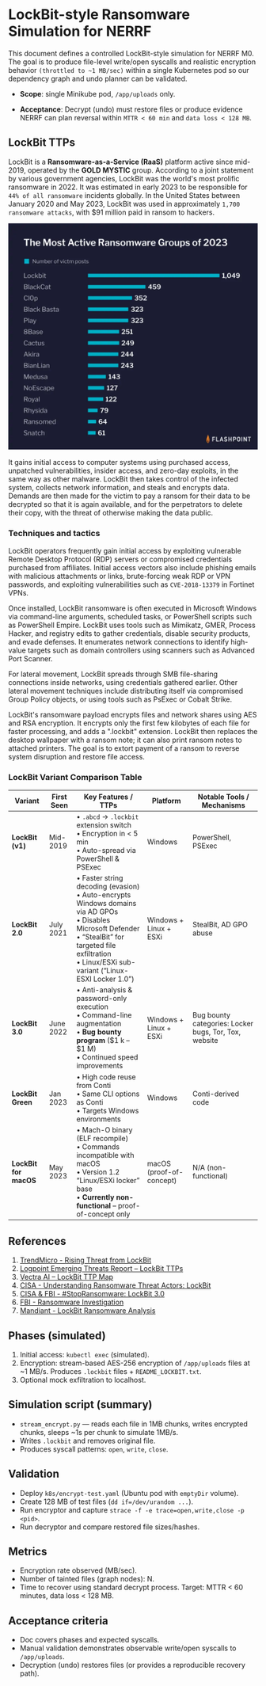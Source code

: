# LockBit-style Ransomware Simulation for NERRF

This document defines a controlled LockBit-style simulation for NERRF M0. The goal is to produce file-level write/open syscalls and realistic encryption behavior `(throttled to ~1 MB/sec)` within a single Kubernetes pod so our dependency graph and undo planner can be validated.

- **Scope**: single Minikube pod, `/app/uploads` only.

- **Acceptance**: Decrypt (undo) must restore files or produce evidence NERRF can plan reversal within `MTTR < 60 min` and `data loss < 128 MB`.

## LockBit TTPs

LockBit is a **Ransomware-as-a-Service (RaaS)** platform active since mid-2019, operated by the **GOLD MYSTIC** group. According to a joint statement by various government agencies, LockBit was the world's most prolific ransomware in 2022. It was estimated in early 2023 to be responsible for `44% of all ransomware` incidents globally. In the United States between January 2020 and May 2023, LockBit was used in approximately `1,700 ransomware attacks`, with $91 million paid in ransom to hackers.

![LockBit Ransomware](imgs/lockbit.png)

It gains initial access to computer systems using purchased access, unpatched vulnerabilities, insider access, and zero-day exploits, in the same way as other malware. LockBit then takes control of the infected system, collects network information, and steals and encrypts data. Demands are then made for the victim to pay a ransom for their data to be decrypted so that it is again available, and for the perpetrators to delete their copy, with the threat of otherwise making the data public.

### Techniques and tactics

LockBit operators frequently gain initial access by exploiting vulnerable Remote Desktop Protocol (RDP) servers or compromised credentials purchased from affiliates. Initial access vectors also include phishing emails with malicious attachments or links, brute-forcing weak RDP or VPN passwords, and exploiting vulnerabilities such as `CVE-2018-13379` in Fortinet VPNs.

Once installed, LockBit ransomware is often executed in Microsoft Windows via command-line arguments, scheduled tasks, or PowerShell scripts such as PowerShell Empire. LockBit uses tools such as Mimikatz, GMER, Process Hacker, and registry edits to gather credentials, disable security products, and evade defenses. It enumerates network connections to identify high-value targets such as domain controllers using scanners such as Advanced Port Scanner.

For lateral movement, LockBit spreads through SMB file-sharing connections inside networks, using credentials gathered earlier. Other lateral movement techniques include distributing itself via compromised Group Policy objects, or using tools such as PsExec or Cobalt Strike.

LockBit's ransomware payload encrypts files and network shares using AES and RSA encryption. It encrypts only the first few kilobytes of each file for faster processing, and adds a ".lockbit" extension. LockBit then replaces the desktop wallpaper with a ransom note; it can also print ransom notes to attached printers. The goal is to extort payment of a ransom to reverse system disruption and restore file access.

### LockBit Variant Comparison Table

| **Variant**           | **First Seen** | **Key Features / TTPs**                                                                                                                                                                                                     | **Platform**             | **Notable Tools / Mechanisms**                        |
| --------------------- | -------------- | --------------------------------------------------------------------------------------------------------------------------------------------------------------------------------------------------------------------------- | ------------------------ | ----------------------------------------------------- |
| **LockBit (v1)**      | Mid-2019       | • `.abcd` → `.lockbit` extension switch <br>• Encryption in < 5 min <br>• Auto-spread via PowerShell & PSExec                                                                                                               | Windows                  | PowerShell, PSExec                                    |
| **LockBit 2.0**       | July 2021      | • Faster string decoding (evasion) <br>• Auto-encrypts Windows domains via AD GPOs <br>• Disables Microsoft Defender <br>• “StealBit” for targeted file exfiltration <br>• Linux/ESXi sub-variant (“Linux-ESXI Locker 1.0”) | Windows + Linux + ESXi   | StealBit, AD GPO abuse                                |
| **LockBit 3.0**       | June 2022      | • Anti-analysis & password-only execution <br>• Command-line augmentation <br>• **Bug bounty program** ($1 k – $1 M) <br>• Continued speed improvements                                                                     | Windows + Linux + ESXi   | Bug bounty categories: Locker bugs, Tor, Tox, website |
| **LockBit Green**     | Jan 2023       | • High code reuse from Conti <br>• Same CLI options as Conti <br>• Targets Windows environments                                                                                                                             | Windows                  | Conti-derived code                                    |
| **LockBit for macOS** | May 2023       | • Mach-O binary (ELF recompile) <br>• Commands incompatible with macOS <br>• Version 1.2 “Linux/ESXi locker” base <br>• **Currently non-functional** – proof-of-concept only                                                | macOS (proof-of-concept) | N/A (non-functional)                                  |

## References

1. [TrendMicro - Rising Threat from LockBit](https://www.trendmicro.com/content/dam/trendmicro/global/en/research/24/b/lockbit-attempts-to-stay-afloat-with-a-new-version/technical-appendix-lockbit-ng-dev-analysis.pdf)
2. [Logpoint Emerging Threats Report – LockBit TTPs](https://www.logpoint.com/wp-content/uploads/2023/07/etp-lockbit.pdf)
3. [Vectra AI – LockBit TTP Map](https://www.vectra.ai/modern-attack/threat-actors/lockbit)
4. [CISA - Understanding Ransomware Threat Actors: LockBit](https://www.cisa.gov/news-events/cybersecurity-advisories/aa23-165a)
5. [CISA & FBI - #StopRansomware: LockBit 3.0](https://www.cisa.gov/news-events/cybersecurity-advisories/aa23-075a)
6. [FBI - Ransomware Investigation](https://www.fbi.gov/investigate/violent-crime/cac/ransomware)
7. [Mandiant - LockBit Ransomware Analysis](https://www.mandiant.com/resources/blog/lockbit-ransomware-analysis)

## Phases (simulated)

1. Initial access: `kubectl exec` (simulated).
2. Encryption: stream-based AES-256 encryption of `/app/uploads` files at ~1 MB/s. Produces `.lockbit` files + `README_LOCKBIT.txt`.
3. Optional mock exfiltration to localhost.

## Simulation script (summary)

- `stream_encrypt.py` — reads each file in 1MB chunks, writes encrypted chunks, sleeps ~1s per chunk to simulate 1MB/s.
- Writes `.lockbit` and removes original file.
- Produces syscall patterns: `open`, `write`, `close`.

## Validation

- Deploy `k8s/encrypt-test.yaml` (Ubuntu pod with `emptyDir` volume).
- Create 128 MB of test files (`dd if=/dev/urandom ...`).
- Run encryptor and capture `strace -f -e trace=open,write,close -p <pid>`.
- Run decryptor and compare restored file sizes/hashes.

## Metrics

- Encryption rate observed (MB/sec).
- Number of tainted files (graph nodes): N.
- Time to recover using standard decrypt process. Target: MTTR < 60 minutes, data loss < 128 MB.

## Acceptance criteria

- Doc covers phases and expected syscalls.
- Manual validation demonstrates observable write/open syscalls to `/app/uploads`.
- Decryption (undo) restores files (or provides a reproducible recovery path).
